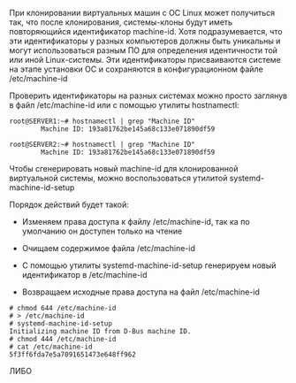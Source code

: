 При клонировании виртуальных машин с ОС Linux может получиться так, что после клонирования, системы-клоны будут иметь повторяющийся идентификатор machine-id. Хотя подразумевается, что эти идентификаторы у разных компьютеров должны быть уникальны и могут использоваться разным ПО для определения идентичности той или иной Linux-системы. Эти идентификаторы присваиваются системе на этапе установки ОС и сохраняются в конфигурационном файле /etc/machine-id

Проверить идентификаторы на разных системах можно просто заглянув в файл /etc/machine-id или с помощью утилиты hostnamectl:

```
root@SERVER1:~# hostnamectl | grep "Machine ID"
        Machine ID: 193a81762be145a68c133e071890df59

root@SERVER2:~# hostnamectl | grep "Machine ID"
        Machine ID: 193a81762be145a68c133e071890df59

```
Чтобы сгенерировать новый machine-id для клонированной виртуальной системы, можно воспользоваться утилитой systemd-machine-id-setup

Порядок действий будет такой:

- Изменяем права доступа к файлу /etc/machine-id, так ка по умолчанию он доступен только на чтение
    
- Очищаем содержимое файла /etc/machine-id
    
- С помощью утилиты systemd-machine-id-setup генерируем новый идентификатор в /etc/machine-id
    
- Возвращаем исходные права доступа на файл /etc/machine-id
    

```
# chmod 644 /etc/machine-id
# > /etc/machine-id
# systemd-machine-id-setup
Initializing machine ID from D-Bus machine ID.
# chmod 444 /etc/machine-id
# cat /etc/machine-id
5f3ff6fda7e5a7091651473e648ff962
```


ЛИБО

